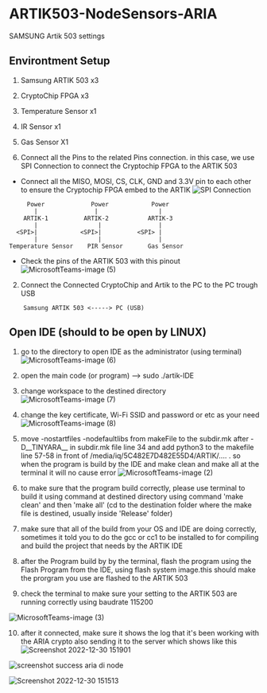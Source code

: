 # ARTIK503-NodeSensors-ARIA


SAMSUNG Artik 503 settings


## Environtment Setup

1. Samsung ARTIK 503  x3
2. CryptoChip FPGA    x3
3. Temperature Sensor x1
4. IR Sensor          x1
5. Gas Sensor         X1

1. Connect all the Pins to the related Pins connection. in this case, we use SPI Connection to connect the Cryptochip FPGA to the ARTIK 503
  - Connect all the MISO, MOSI, CS, CLK, GND and 3.3V pin to each other to ensure the Cryptochip FPGA embed to the ARTIK
![SPI Connection](https://user-images.githubusercontent.com/32058105/210042054-09ae5474-cf9c-43e9-9a61-a97d7ae8d2a3.png)
     
```     
     Power             Power            Power
       |                |                 |
    ARTIK-1          ARTIK-2           ARTIK-3
       |                 |                |
  <SPI>|            <SPI>|          <SPI> |
       |                 |                |
Temperature Sensor    PIR Sensor       Gas Sensor
```   
    
   - Check the pins of the ARTIK 503 with this pinout
![MicrosoftTeams-image (5)](https://user-images.githubusercontent.com/32058105/210044112-6452a9c1-474f-4932-aa86-44ad76974e39.png)

2.  Connect the Connected CryptoChip and Artik to the PC to the PC trough USB
    
```    
    Samsung ARTIK 503 <-----> PC (USB)
```

## Open IDE (should to be open by LINUX)
    
1. go to the directory to open IDE as the administrator (using terminal)
  ![MicrosoftTeams-image (6)](https://user-images.githubusercontent.com/32058105/210038633-31a873bb-3e3d-460e-920e-d1cdcf7c1611.png)

2. open the main code (or program) --> sudo ./artik-IDE
3. change workspace to the destined directory
  ![MicrosoftTeams-image (7)](https://user-images.githubusercontent.com/32058105/210038672-ac082216-f06a-4833-9908-827dd4641e78.png)

4. change the key certificate, Wi-Fi SSID and password or etc as your need
  ![MicrosoftTeams-image (8)](https://user-images.githubusercontent.com/32058105/210038726-fc148488-09dc-46ee-a07a-3cdd599532a3.png)

5. move -nostartfiles -nodefaultlibs from makeFile  to the subdir.mk after -D__TINYARA__ in subdir.mk file line 34 and add python3 to the makefile line 57-58 in front of /media/iq/5C482E7D482E55D4/ARTIK/.... . so when the program is build by the IDE and make clean and make all at the terminal it will no cause error
  ![MicrosoftTeams-image (2)](https://user-images.githubusercontent.com/32058105/210038753-836e8970-8733-492a-8744-67e5ebf3450e.png)
6. to make sure that the program build correctly, please use terminal to build it using command at destined directory using command 'make clean' and then 'make all' (cd to the destination folder where the make file is destined, usually inside 'Release' folder)
7. make sure that all of the build from your OS and IDE are doing correctly, sometimes it told you to do the gcc or cc1 to be installed to for compiling and build the project that needs by the ARTIK IDE
8. after the Program build by by the terminal, flash the program using the Flash Program from the IDE, using flash system image.this should make the prorgram you use are flashed to the ARTIK 503
9. check the terminal to make sure your setting to the ARTIK 503 are running correctly using baudrate 115200

  ![MicrosoftTeams-image (3)](https://user-images.githubusercontent.com/32058105/210038788-b073d92f-c240-4b2a-9ab2-1a0bf5fc0f13.png)

10. after it connected, make sure it shows the log that it's been working with the ARIA crypto also sending it to the server which shows like this
  ![Screenshot 2022-12-30 151901](https://user-images.githubusercontent.com/32058105/210040642-b76b5585-e169-4836-8703-0a55384cbc13.png)

  ![screenshot success aria di node](https://user-images.githubusercontent.com/32058105/210040237-4f6a2744-1ec0-4350-909a-51dabb9b1dca.png)

  ![Screenshot 2022-12-30 151513](https://user-images.githubusercontent.com/32058105/210040409-72af6b0c-66db-4e73-b526-3de48ab8fdd1.png)
